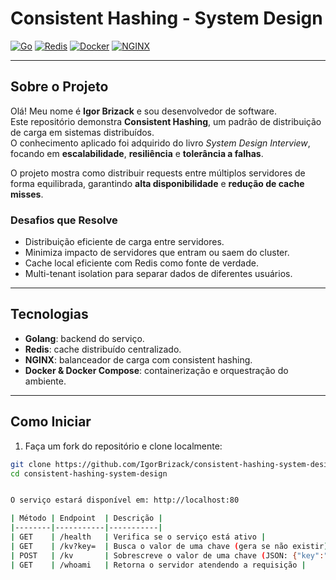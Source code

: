 # Consistent Hashing - System Design

[![Go](https://img.shields.io/badge/Go-1.21-blue)](https://golang.org/)
[![Redis](https://img.shields.io/badge/Redis-7.0-orange)](https://redis.io/)
[![Docker](https://img.shields.io/badge/Docker-24.0-blue)](https://www.docker.com/)
[![NGINX](https://img.shields.io/badge/NGINX-1.25-green)](https://nginx.org/)

---

## Sobre o Projeto

Olá! Meu nome é **Igor Brizack** e sou desenvolvedor de software.  
Este repositório demonstra **Consistent Hashing**, um padrão de distribuição de carga em sistemas distribuídos.  
O conhecimento aplicado foi adquirido do livro *System Design Interview*, focando em **escalabilidade**, **resiliência** e **tolerância a falhas**.

O projeto mostra como distribuir requests entre múltiplos servidores de forma equilibrada, garantindo **alta disponibilidade** e **redução de cache misses**.

### Desafios que Resolve

- Distribuição eficiente de carga entre servidores.
- Minimiza impacto de servidores que entram ou saem do cluster.
- Cache local eficiente com Redis como fonte de verdade.
- Multi-tenant isolation para separar dados de diferentes usuários.

---

## Tecnologias

- **Golang**: backend do serviço.
- **Redis**: cache distribuído centralizado.
- **NGINX**: balanceador de carga com consistent hashing.
- **Docker & Docker Compose**: containerização e orquestração do ambiente.

---

## Como Iniciar

1. Faça um fork do repositório e clone localmente:
```bash
git clone https://github.com/IgorBrizack/consistent-hashing-system-design.git
cd consistent-hashing-system-design


O serviço estará disponível em: http://localhost:80

| Método | Endpoint  | Descrição |
|--------|-----------|-----------|
| GET    | /health   | Verifica se o serviço está ativo |
| GET    | /kv?key=  | Busca o valor de uma chave (gera se não existir) |
| POST   | /kv       | Sobrescreve o valor de uma chave (JSON: {"key":"foo","value":"bar"}) |
| GET    | /whoami   | Retorna o servidor atendendo a requisição |
